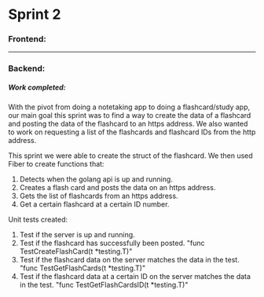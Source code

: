 # Sprint 2

### Frontend:



-------
### Backend:
##### Work completed:

With the pivot from doing a notetaking app to doing a flashcard/study app, our main goal this sprint was to find a way to create the data of a flashcard and posting the data of the flashcard to an https address. We also wanted to work on requesting a list of the flashcards and flashcard IDs from the http address. 

This sprint we were able to create the struct of the flashcard. We then used Fiber to create functions that:
1. Detects when the golang api is up and running.
2. Creates a flash card and posts the data on an https address.
3. Gets the list of flashcards from an https address.
4. Get a certain flashcard at a certain ID number.

Unit tests created:
1. Test if the server is up and running.
2. Test if the flashcard has successfully been posted. "func TestCreateFlashCard(t *testing.T)"
3. Test if the flashcard data on the server matches the data in the test. "func TestGetFlashCards(t *testing.T)"
4. Test if the flashcard data at a certain ID on the server matches the data in the test. "func TestGetFlashCardsID(t *testing.T)"
